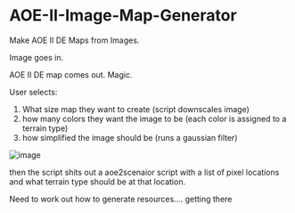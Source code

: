 # AOE-II-Image-Map-Generator
Make AOE II DE Maps from Images.

Image goes in.

AOE II DE map comes out. Magic.

User selects:

1. What size map they want to create (script downscales image)
2. how many colors they want the image to be (each color is assigned to a terrain type)
3. how simplified the image should be (runs a gaussian filter)

![image](https://github.com/inertiacreeping/AOE-II-Image-Map-Generator/assets/98634109/e7ba664d-1f51-42ae-a0d1-9fb1df5ccf54)

then the script shits out a aoe2scenaior script with a list of pixel locations and what terrain type should be at that location.

Need to work out how to generate resources.... getting there
